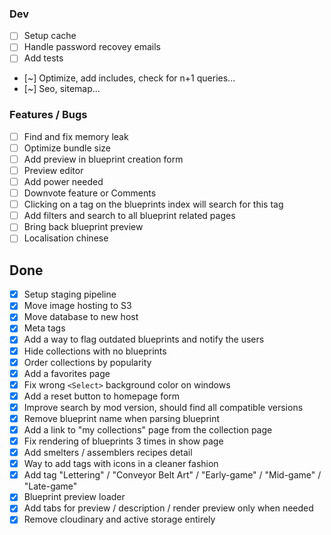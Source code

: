 ### Dev
- [ ] Setup cache
- [ ] Handle password recovey emails
- [ ] Add tests
- [~] Optimize, add includes, check for n+1 queries...
- [~] Seo, sitemap...

### Features / Bugs
- [ ] Find and fix memory leak
- [ ] Optimize bundle size
- [ ] Add preview in blueprint creation form
- [ ] Preview editor
- [ ] Add power needed
- [ ] Downvote feature or Comments
- [ ] Clicking on a tag on the blueprints index will search for this tag
- [ ] Add filters and search to all blueprint related pages
- [ ] Bring back blueprint preview
- [ ] Localisation chinese

## Done

- [x] Setup staging pipeline
- [x] Move image hosting to S3
- [x] Move database to new host
- [x] Meta tags
- [x] Add a way to flag outdated blueprints and notify the users
- [x] Hide collections with no blueprints
- [x] Order collections by popularity
- [x] Add a favorites page
- [x] Fix wrong `<Select>` background color on windows
- [x] Add a reset button to homepage form
- [x] Improve search by mod version, should find all compatible versions
- [x] Remove blueprint name when parsing blueprint
- [x] Add a link to "my collections" page from the collection page
- [x] Fix rendering of blueprints 3 times in show page
- [x] Add smelters / assemblers recipes detail
- [x] Way to add tags with icons in a cleaner fashion
- [x] Add tag "Lettering" / "Conveyor Belt Art" / "Early-game" / "Mid-game" / "Late-game"
- [x] Blueprint preview loader
- [x] Add tabs for preview / description / render preview only when needed
- [x] Remove cloudinary and active storage entirely